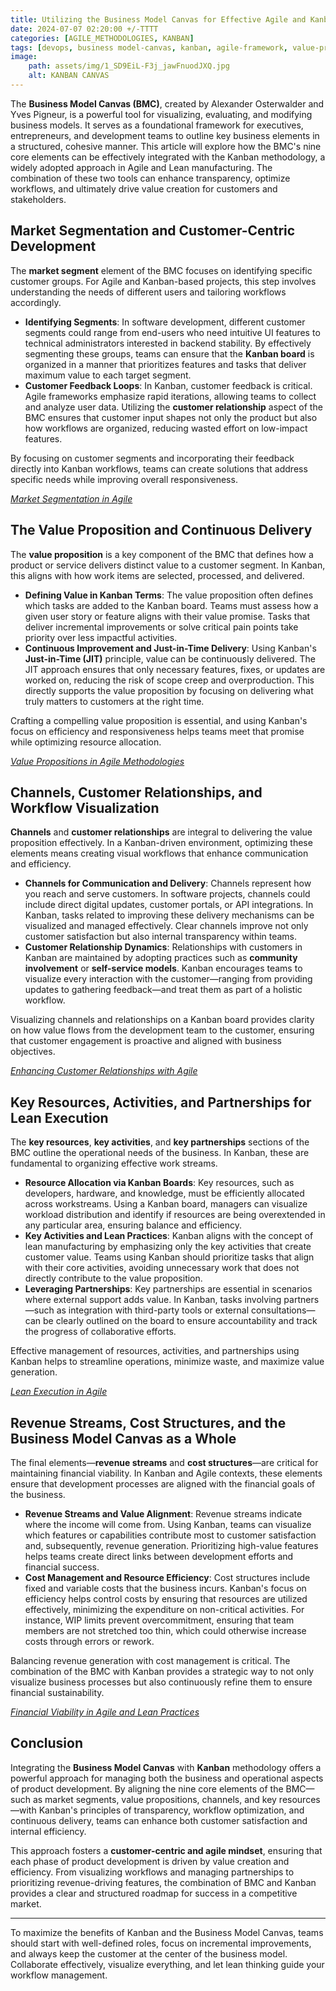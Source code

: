 ```yaml
---
title: Utilizing the Business Model Canvas for Effective Agile and Kanban Integration 
date: 2024-07-07 02:20:00 +/-TTTT
categories: [AGILE_METHODOLOGIES, KANBAN]
tags: [devops, business model-canvas, kanban, agile-framework, value-proposition, customer-segmentation, team-collaboration, lean-manufacturing]
image:
    path: assets/img/1_SD9EiL-F3j_jawFnuodJXQ.jpg
    alt: KANBAN CANVAS
---
```


The **Business Model Canvas (BMC)**, created by Alexander Osterwalder and Yves Pigneur, is a powerful tool for visualizing, evaluating, and modifying business models. It serves as a foundational framework for executives, entrepreneurs, and development teams to outline key business elements in a structured, cohesive manner. This article will explore how the BMC's nine core elements can be effectively integrated with the Kanban methodology, a widely adopted approach in Agile and Lean manufacturing. The combination of these two tools can enhance transparency, optimize workflows, and ultimately drive value creation for customers and stakeholders.

## Market Segmentation and Customer-Centric Development

The **market segment** element of the BMC focuses on identifying specific customer groups. For Agile and Kanban-based projects, this step involves understanding the needs of different users and tailoring workflows accordingly.

- **Identifying Segments**: In software development, different customer segments could range from end-users who need intuitive UI features to technical administrators interested in backend stability. By effectively segmenting these groups, teams can ensure that the **Kanban board** is organized in a manner that prioritizes features and tasks that deliver maximum value to each target segment.
- **Customer Feedback Loops**: In Kanban, customer feedback is critical. Agile frameworks emphasize rapid iterations, allowing teams to collect and analyze user data. Utilizing the **customer relationship** aspect of the BMC ensures that customer input shapes not only the product but also how workflows are organized, reducing wasted effort on low-impact features.

By focusing on customer segments and incorporating their feedback directly into Kanban workflows, teams can create solutions that address specific needs while improving overall responsiveness.

*[Market Segmentation in Agile](https://medium.com/@agilemanager/market-segmentation-based-on-why-c417b2c1f949)*

## The Value Proposition and Continuous Delivery

The **value proposition** is a key component of the BMC that defines how a product or service delivers distinct value to a customer segment. In Kanban, this aligns with how work items are selected, processed, and delivered.

- **Defining Value in Kanban Terms**: The value proposition often defines which tasks are added to the Kanban board. Teams must assess how a given user story or feature aligns with their value promise. Tasks that deliver incremental improvements or solve critical pain points take priority over less impactful activities.
- **Continuous Improvement and Just-in-Time Delivery**: Using Kanban's **Just-in-Time (JIT)** principle, value can be continuously delivered. The JIT approach ensures that only necessary features, fixes, or updates are worked on, reducing the risk of scope creep and overproduction. This directly supports the value proposition by focusing on delivering what truly matters to customers at the right time.

Crafting a compelling value proposition is essential, and using Kanban's focus on efficiency and responsiveness helps teams meet that promise while optimizing resource allocation.

*[Value Propositions in Agile Methodologies](https://www.knowledgehut.com/blog/agile/value-proposition-of-agile-development)*

## Channels, Customer Relationships, and Workflow Visualization

**Channels** and **customer relationships** are integral to delivering the value proposition effectively. In a Kanban-driven environment, optimizing these elements means creating visual workflows that enhance communication and efficiency.

- **Channels for Communication and Delivery**: Channels represent how you reach and serve customers. In software projects, channels could include direct digital updates, customer portals, or API integrations. In Kanban, tasks related to improving these delivery mechanisms can be visualized and managed effectively. Clear channels improve not only customer satisfaction but also internal transparency within teams.
- **Customer Relationship Dynamics**: Relationships with customers in Kanban are maintained by adopting practices such as **community involvement** or **self-service models**. Kanban encourages teams to visualize every interaction with the customer—ranging from providing updates to gathering feedback—and treat them as part of a holistic workflow.

Visualizing channels and relationships on a Kanban board provides clarity on how value flows from the development team to the customer, ensuring that customer engagement is proactive and aligned with business objectives.

*[Enhancing Customer Relationships with Agile](https://www.mckinsey.com/capabilities/operations/our-insights/bringing-agile-to-customer-care)*

## Key Resources, Activities, and Partnerships for Lean Execution

The **key resources**, **key activities**, and **key partnerships** sections of the BMC outline the operational needs of the business. In Kanban, these are fundamental to organizing effective work streams.

- **Resource Allocation via Kanban Boards**: Key resources, such as developers, hardware, and knowledge, must be efficiently allocated across workstreams. Using a Kanban board, managers can visualize workload distribution and identify if resources are being overextended in any particular area, ensuring balance and efficiency.
- **Key Activities and Lean Practices**: Kanban aligns with the concept of lean manufacturing by emphasizing only the key activities that create customer value. Teams using Kanban should prioritize tasks that align with their core activities, avoiding unnecessary work that does not directly contribute to the value proposition.
- **Leveraging Partnerships**: Key partnerships are essential in scenarios where external support adds value. In Kanban, tasks involving partners—such as integration with third-party tools or external consultations—can be clearly outlined on the board to ensure accountability and track the progress of collaborative efforts.

Effective management of resources, activities, and partnerships using Kanban helps to streamline operations, minimize waste, and maximize value generation.

*[Lean Execution in Agile](https://www.pmi.org/learning/library/agile-lean-project-management-formality-7992)*

## Revenue Streams, Cost Structures, and the Business Model Canvas as a Whole

The final elements—**revenue streams** and **cost structures**—are critical for maintaining financial viability. In Kanban and Agile contexts, these elements ensure that development processes are aligned with the financial goals of the business.

- **Revenue Streams and Value Alignment**: Revenue streams indicate where the income will come from. Using Kanban, teams can visualize which features or capabilities contribute most to customer satisfaction and, subsequently, revenue generation. Prioritizing high-value features helps teams create direct links between development efforts and financial success.
- **Cost Management and Resource Efficiency**: Cost structures include fixed and variable costs that the business incurs. Kanban's focus on efficiency helps control costs by ensuring that resources are utilized effectively, minimizing the expenditure on non-critical activities. For instance, WIP limits prevent overcommitment, ensuring that team members are not stretched too thin, which could otherwise increase costs through errors or rework.

Balancing revenue generation with cost management is critical. The combination of the BMC with Kanban provides a strategic way to not only visualize business processes but also continuously refine them to ensure financial sustainability.

*[Financial Viability in Agile and Lean Practices](https://triskellsoftware.com/blog/lean-budgeting/)*

## Conclusion

Integrating the **Business Model Canvas** with **Kanban** methodology offers a powerful approach for managing both the business and operational aspects of product development. By aligning the nine core elements of the BMC—such as market segments, value propositions, channels, and key resources—with Kanban's principles of transparency, workflow optimization, and continuous delivery, teams can enhance both customer satisfaction and internal efficiency.

This approach fosters a **customer-centric and agile mindset**, ensuring that each phase of product development is driven by value creation and efficiency. From visualizing workflows and managing partnerships to prioritizing revenue-driving features, the combination of BMC and Kanban provides a clear and structured roadmap for success in a competitive market.

---

To maximize the benefits of Kanban and the Business Model Canvas, teams should start with well-defined roles, focus on incremental improvements, and always keep the customer at the center of the business model. Collaborate effectively, visualize everything, and let lean thinking guide your workflow management.
